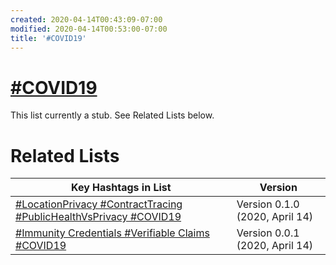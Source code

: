 ```yaml
---
created: 2020-04-14T00:43:09-07:00
modified: 2020-04-14T00:53:00-07:00
title: '#COVID19'
---
```


# [#COVID19](https://twitter.com/hashtag/COVID19)

This list currently a stub. See Related Lists below.


# Related Lists

| Key Hashtags in List                                         | Version                        |
| ------------------------------------------------------------ | ------------------------------ |
| [#LocationPrivacy #ContractTracing #PublicHealthVsPrivacy #COVID19](./%23LocationPrivacy%20%23ContractTracing%20%23PublicHealthVsPrivacy%20%23COVID19.md) | Version 0.1.0 (2020, April 14) |
| [#Immunity Credentials #Verifiable Claims #COVID19](./%23ImmunityCredentials%20%23VerifiableClaims%20%23COVID19.md) | Version 0.0.1 (2020, April 14) |

